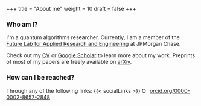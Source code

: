 +++
title = "About me"
weight = 10
draft = false
+++

### Who am I?

I'm a quantum algorithms researcher. Currently, I am a member of the [Future Lab for Applied Research and Engineering](https://www.jpmorgan.com/technology/flare) at JPMorgan Chase. 

Check out my [CV](CV.pdf) or [Google Scholar](https://scholar.google.com/citations?user=PxOuGGcAAAAJ) to learn more about my work. Preprints of most of my papers are freely available on [arXiv](https://arxiv.org/a/shaydulin_r_1.html). 

### How can I be reached?
Through any of the following links:
{{< socialLinks >}}
<a href="https://orcid.org/0000-0002-8657-2848" target="orcid.widget" rel="noopener noreferrer" style="vertical-align:top;"><img src="https://orcid.org/sites/default/files/images/orcid_16x16.png" style="width:1em;margin-right:.5em;" alt="ORCID iD icon">orcid.org/0000-0002-8657-2848</a>
